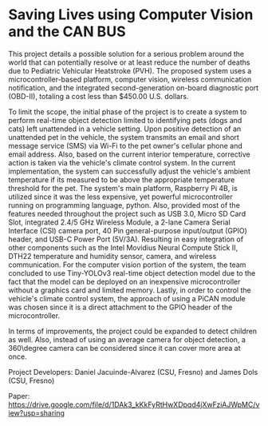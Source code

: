 # Saving Lives using Computer Vision and the CAN BUS

This project details a possible solution for a serious problem around the world that can potentially resolve or at least reduce the number of deaths due to Pediatric Vehicular Heatstroke (PVH). The proposed system uses a microcontroller-based platform, computer vision, wireless communication notification, and the integrated second-generation on-board diagnostic port (OBD-II), totaling a cost less than \$450.00 U.S. dollars.

To limit the scope, the initial phase of the project is to create a system to perform real-time object detection limited to identifying pets (dogs and cats) left unattended in a vehicle setting. Upon positive detection of an unattended pet in the vehicle, the system transmits an email and short message service (SMS) via Wi-Fi to the pet owner's cellular phone and email address. Also, based on the current interior temperature, corrective action is taken via the vehicle's climate control system. In the current implementation, the system can successfully adjust the vehicle's ambient temperature if its measured to be above the appropriate temperature threshold for the pet. The system's main platform, Raspberry Pi 4B, is utilized since it was the less expensive, yet powerful microcontroller running on programming language, python. Also, provided most of the features needed throughout the project such as USB 3.0, Micro SD Card Slot, integrated 2.4/5 GHz Wireless Module, a 2-lane Camera Serial Interface (CSI) camera port, 40 Pin general-purpose input/output (GPIO) header, and USB-C Power Port (5V/3A). Resulting in easy integration of other components such as the Intel Movidius Neural Compute Stick II, DTH22 temperature and humidity sensor, camera, and wireless communication. For the computer vision portion of the system, the team concluded to use Tiny-YOLOv3 real-time object detection model due to the fact that the model can be deployed on an inexpensive microcontroller without a graphics card and limited memory. Lastly, in order to control the vehicle's climate control system, the approach of using a PiCAN module was chosen since it is a direct attachment to the GPIO header of the microcontroller.

In terms of improvements, the project could be expanded to detect children as well. Also, instead of using an average camera for object detection, a 360\degree camera can be considered since it can cover more area at once.

Project Developers:
Daniel Jacuinde-Alvarez (CSU, Fresno) and James Dols (CSU, Fresno)



Paper: https://drive.google.com/file/d/1DAk3_kKkFyRtHwXDpqd4jXwFziAJWpMC/view?usp=sharing 
